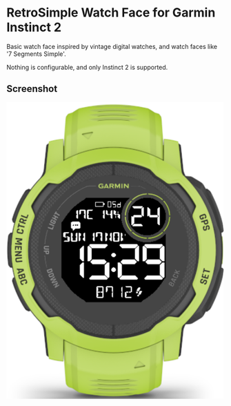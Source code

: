 # RetroSimple Watch Face for Garmin Instinct 2

Basic watch face inspired by vintage digital watches, and watch faces like '7 Segments Simple'.

Nothing is configurable, and only Instinct 2 is supported.

## Screenshot

![screenshot](RetroSimpleFace.png)